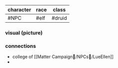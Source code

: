 | character | race   | class |
| --------- | ------ | ----- |
| #NPC   | #elf | #druid     |

### visual (picture)

### connections
- college of [[Matter Campaign📁/NPCs🤖/LueEllen]]
- 